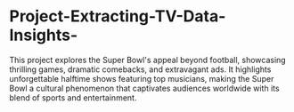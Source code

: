 # Project-Extracting-TV-Data-Insights-
This project explores the Super Bowl's appeal beyond football, showcasing thrilling games, dramatic comebacks, and extravagant ads. It highlights unforgettable halftime shows featuring top musicians, making the Super Bowl a cultural phenomenon that captivates audiences worldwide with its blend of sports and entertainment.
